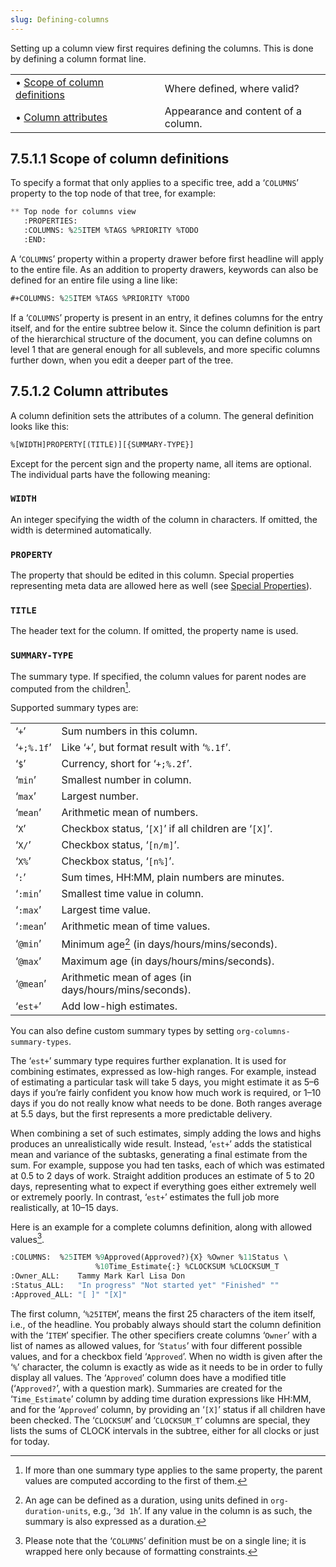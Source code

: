 ```yaml
---
slug: Defining-columns
---
```


Setting up a column view first requires defining the columns. This is done by defining a column format line.

|                                                                        |    |                                     |
| :--------------------------------------------------------------------- | -- | :---------------------------------- |
| • [Scope of column definitions](/docs/org/Scope-of-column-definitions) |    | Where defined, where valid?         |
| • [Column attributes](/docs/org/Column-attributes)                     |    | Appearance and content of a column. |
## 7.5.1.1 Scope of column definitions

To specify a format that only applies to a specific tree, add a ‘`COLUMNS`’ property to the top node of that tree, for example:

```lisp
** Top node for columns view
   :PROPERTIES:
   :COLUMNS: %25ITEM %TAGS %PRIORITY %TODO
   :END:
```

A ‘`COLUMNS`’ property within a property drawer before first headline will apply to the entire file. As an addition to property drawers, keywords can also be defined for an entire file using a line like:

```lisp
#+COLUMNS: %25ITEM %TAGS %PRIORITY %TODO
```

If a ‘`COLUMNS`’ property is present in an entry, it defines columns for the entry itself, and for the entire subtree below it. Since the column definition is part of the hierarchical structure of the document, you can define columns on level 1 that are general enough for all sublevels, and more specific columns further down, when you edit a deeper part of the tree.
## 7.5.1.2 Column attributes

A column definition sets the attributes of a column. The general definition looks like this:

```lisp
%[WIDTH]PROPERTY[(TITLE)][{SUMMARY-TYPE}]
```

Except for the percent sign and the property name, all items are optional. The individual parts have the following meaning:

### `WIDTH`

An integer specifying the width of the column in characters. If omitted, the width is determined automatically.

### `PROPERTY`

The property that should be edited in this column. Special properties representing meta data are allowed here as well (see [Special Properties](/docs/org/Special-Properties)).

### `TITLE`

The header text for the column. If omitted, the property name is used.

### `SUMMARY-TYPE`

The summary type. If specified, the column values for parent nodes are computed from the children[^1].

Supported summary types are:

|            |                                                       |
| ---------- | ----------------------------------------------------- |
| ‘`+`’      | Sum numbers in this column.                           |
| ‘`+;%.1f`’ | Like ‘`+`’, but format result with ‘`%.1f`’.          |
| ‘`$`’      | Currency, short for ‘`+;%.2f`’.                       |
| ‘`min`’    | Smallest number in column.                            |
| ‘`max`’    | Largest number.                                       |
| ‘`mean`’   | Arithmetic mean of numbers.                           |
| ‘`X`’      | Checkbox status, ‘`[X]`’ if all children are ‘`[X]`’. |
| ‘`X/`’     | Checkbox status, ‘`[n/m]`’.                           |
| ‘`X%`’     | Checkbox status, ‘`[n%]`’.                            |
| ‘`:`’      | Sum times, HH:MM, plain numbers are minutes.          |
| ‘`:min`’   | Smallest time value in column.                        |
| ‘`:max`’   | Largest time value.                                   |
| ‘`:mean`’  | Arithmetic mean of time values.                       |
| ‘`@min`’   | Minimum age[^2] (in days/hours/mins/seconds).         |
| ‘`@max`’   | Maximum age (in days/hours/mins/seconds).             |
| ‘`@mean`’  | Arithmetic mean of ages (in days/hours/mins/seconds). |
| ‘`est+`’   | Add low-high estimates.                               |

You can also define custom summary types by setting `org-columns-summary-types`.

The ‘`est+`’ summary type requires further explanation. It is used for combining estimates, expressed as low-high ranges. For example, instead of estimating a particular task will take 5 days, you might estimate it as 5–6 days if you’re fairly confident you know how much work is required, or 1–10 days if you do not really know what needs to be done. Both ranges average at 5.5 days, but the first represents a more predictable delivery.

When combining a set of such estimates, simply adding the lows and highs produces an unrealistically wide result. Instead, ‘`est+`’ adds the statistical mean and variance of the subtasks, generating a final estimate from the sum. For example, suppose you had ten tasks, each of which was estimated at 0.5 to 2 days of work. Straight addition produces an estimate of 5 to 20 days, representing what to expect if everything goes either extremely well or extremely poorly. In contrast, ‘`est+`’ estimates the full job more realistically, at 10–15 days.

Here is an example for a complete columns definition, along with allowed values[^3].

```lisp
:COLUMNS:  %25ITEM %9Approved(Approved?){X} %Owner %11Status \
                   %10Time_Estimate{:} %CLOCKSUM %CLOCKSUM_T
:Owner_ALL:    Tammy Mark Karl Lisa Don
:Status_ALL:   "In progress" "Not started yet" "Finished" ""
:Approved_ALL: "[ ]" "[X]"
```

The first column, ‘`%25ITEM`’, means the first 25 characters of the item itself, i.e., of the headline. You probably always should start the column definition with the ‘`ITEM`’ specifier. The other specifiers create columns ‘`Owner`’ with a list of names as allowed values, for ‘`Status`’ with four different possible values, and for a checkbox field ‘`Approved`’. When no width is given after the ‘`%`’ character, the column is exactly as wide as it needs to be in order to fully display all values. The ‘`Approved`’ column does have a modified title (‘`Approved?`’, with a question mark). Summaries are created for the ‘`Time_Estimate`’ column by adding time duration expressions like HH:MM, and for the ‘`Approved`’ column, by providing an ‘`[X]`’ status if all children have been checked. The ‘`CLOCKSUM`’ and ‘`CLOCKSUM_T`’ columns are special, they lists the sums of CLOCK intervals in the subtree, either for all clocks or just for today.

[^1]: If more than one summary type applies to the same property, the parent values are computed according to the first of them.

[^2]: An age can be defined as a duration, using units defined in `org-duration-units`, e.g., ‘`3d 1h`’. If any value in the column is as such, the summary is also expressed as a duration.

[^3]: Please note that the ‘`COLUMNS`’ definition must be on a single line; it is wrapped here only because of formatting constraints.

